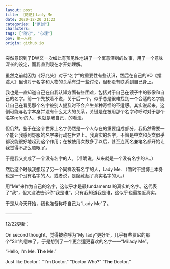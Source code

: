```yaml
---
layout: post
title: 【随记】Lady Me
date: 2020-12-20 21:23
categories: ["原创"]
characters: 
tags: ["随记", "心理"]
pov: 第一人称
origin: github.io
---
```


突然意识到了DW又一次如此有预见性地讲了一个寓意深刻的故事，用了一个意味深长的设定，而我直到现在才开始理解。

虽然之前就因为《好兆头》对于“名字”的重要性有些认识，然后在自己的VO《摆渡人》里也对于名字和人物的关系有过一些讨论，但都没有联系到自己身上。

我也是一直知道自己在自我认知方面有些困难，包括对于自己在镜子中的影像和自己的名字。前一个先放着不说，关于后一个，似乎总是很难找到一个合适的名字能让自己在看见那个名字被别人提及时不会产生某种奇怪的不适感。其实说起来，这倒可能与名字本身并没有什么太大的关系，关键是在被用那个名字称呼时对于那个名字refer的人，也就是我自己，的看法。

但仍然，鉴于在这个世界上名字仍然是一个人存在的重要组成部分，我仍然需要一个能让我感到舒服的名字来行动在世界上。我真实的名字，不管是中文和英文似乎都没能很好地起到这个作用；在被使用次数多了以后，甚至连网名兼笔名都开始让我觉得不那么顺眼了。

于是我又变成了一个没有名字的人。（准确说，从来就是一个没有名字的人。）

然后这个时候我想起了另一个同样没有名字的人，Lady Me. （暂时不提博士本身也是一个没有名字的人，或者说，是隐藏起了真实名字的人。）

用“Me”来作为自己的名字，这似乎才是最fundamental的真实的名字。这代表了“我”，但又没法告诉你“我是谁”，只有我知道我是谁，这似乎也最接近真实。

于是从今天开始，我也准备称呼自己为“Lady Me”了。

——————

12/22更新：

On second thought，觉得被称呼为“My lady”更好听，几乎有些贾尼的那个“Sir”的意味了。于是想到了一个更合适更喜欢的名字——“Milady Me”。

“Hello, I'm Me. **The** Me.”

Just like Doctor：“I'm Doctor.” “Doctor Who?” “**The** Doctor.”
